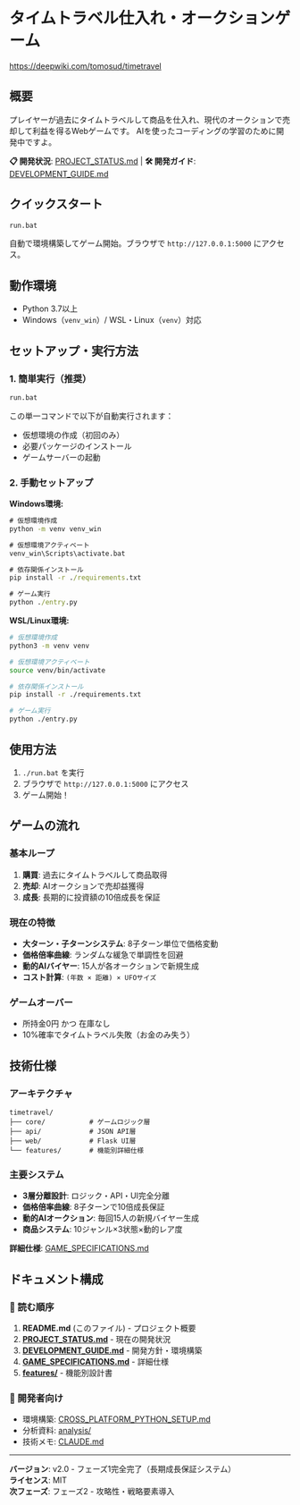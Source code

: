 # タイムトラベル仕入れ・オークションゲーム

https://deepwiki.com/tomosud/timetravel

## 概要

プレイヤーが過去にタイムトラベルして商品を仕入れ、現代のオークションで売却して利益を得るWebゲームです。
AIを使ったコーディングの学習のために開発中ですよ。

**📋 開発状況**: [PROJECT_STATUS.md](./PROJECT_STATUS.md) | **🛠️ 開発ガイド**: [DEVELOPMENT_GUIDE.md](./DEVELOPMENT_GUIDE.md)

## クイックスタート

```cmd
run.bat
```

自動で環境構築してゲーム開始。ブラウザで `http://127.0.0.1:5000` にアクセス。

## 動作環境

- Python 3.7以上
- Windows（`venv_win`）/ WSL・Linux（`venv`）対応

## セットアップ・実行方法

### 1. 簡単実行（推奨）

```cmd
run.bat
```

この単一コマンドで以下が自動実行されます：
- 仮想環境の作成（初回のみ）
- 必要パッケージのインストール
- ゲームサーバーの起動

### 2. 手動セットアップ

**Windows環境:**
```cmd
# 仮想環境作成
python -m venv venv_win

# 仮想環境アクティベート
venv_win\Scripts\activate.bat

# 依存関係インストール
pip install -r ./requirements.txt

# ゲーム実行
python ./entry.py
```

**WSL/Linux環境:**
```bash
# 仮想環境作成
python3 -m venv venv

# 仮想環境アクティベート
source venv/bin/activate

# 依存関係インストール
pip install -r ./requirements.txt

# ゲーム実行
python ./entry.py
```

## 使用方法

1. `./run.bat` を実行
2. ブラウザで `http://127.0.0.1:5000` にアクセス
3. ゲーム開始！

## ゲームの流れ

### 基本ループ
1. **購買**: 過去にタイムトラベルして商品取得
2. **売却**: AIオークションで売却益獲得  
3. **成長**: 長期的に投資額の10倍成長を保証

### 現在の特徴
- **大ターン・子ターンシステム**: 8子ターン単位で価格変動
- **価格倍率曲線**: ランダムな緩急で単調性を回避
- **動的AIバイヤー**: 15人が各オークションで新規生成
- **コスト計算**: `(年数 × 距離) × UFOサイズ`

### ゲームオーバー
- 所持金0円 かつ 在庫なし
- 10%確率でタイムトラベル失敗（お金のみ失う）


## 技術仕様

### アーキテクチャ
```
timetravel/
├── core/           # ゲームロジック層
├── api/            # JSON API層
├── web/            # Flask UI層
└── features/       # 機能別詳細仕様
```

### 主要システム
- **3層分離設計**: ロジック・API・UI完全分離
- **価格倍率曲線**: 8子ターンで10倍成長保証
- **動的AIオークション**: 毎回15人の新規バイヤー生成
- **商品システム**: 10ジャンル×3状態×動的レア度

**詳細仕様**: [GAME_SPECIFICATIONS.md](./GAME_SPECIFICATIONS.md)

## ドキュメント構成

### 📖 読む順序
1. **README.md** (このファイル) - プロジェクト概要
2. **[PROJECT_STATUS.md](./PROJECT_STATUS.md)** - 現在の開発状況
3. **[DEVELOPMENT_GUIDE.md](./DEVELOPMENT_GUIDE.md)** - 開発方針・環境構築
4. **[GAME_SPECIFICATIONS.md](./GAME_SPECIFICATIONS.md)** - 詳細仕様
5. **[features/](./features/)** - 機能別設計書

### 🔧 開発者向け
- 環境構築: [CROSS_PLATFORM_PYTHON_SETUP.md](./CROSS_PLATFORM_PYTHON_SETUP.md)
- 分析資料: [analysis/](./analysis/)
- 技術メモ: [CLAUDE.md](./CLAUDE.md)

---

**バージョン**: v2.0 - フェーズ1完全完了（長期成長保証システム）  
**ライセンス**: MIT  
**次フェーズ**: フェーズ2 - 攻略性・戦略要素導入
